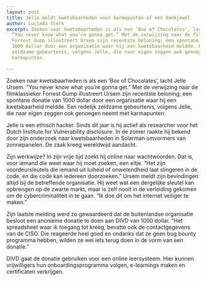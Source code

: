 ```yaml
---
layout: post
title: Jelle meldt kwetsbaarheden voor karmapunten of een dankjewel
author: Lucinda Sterk
excerpt: Zoeken naar kwetsbaarheden is als een ‘Box of Chocolates’, lacht Jelle Ursem.
  “You never know what you’re gonna get.” Met de verwijzing naar de filmklassieker
  Forrest Gump illustreert Ursem zijn recentste beloning; een spontane donatie van
  1000 dollar door een organisatie waar hij een kwetsbaarheid meldde. Een redelijk
  zeldzame gebeurtenis, volgens Jelle, die naar eigen zeggen ook genoegen neemt met
  karmapunten.

---
```

Zoeken naar kwetsbaarheden is als een ‘Box of Chocolates’, lacht Jelle Ursem. “You never know what you’re gonna get.” Met de verwijzing naar de filmklassieker Forrest Gump illustreert Ursem zijn recentste beloning; een spontane donatie van 1000 dollar door een organisatie waar hij een kwetsbaarheid meldde. Een redelijk zeldzame gebeurtenis, volgens Jelle, die naar eigen zeggen ook genoegen neemt met karmapunten.

Jelle is een ethisch hacker. Sinds dit jaar is hij actief als researcher voor het Dutch Institute for Vulnerability disclosure. In de zomer raakte hij bekend door zijn onderzoek naar kwetsbaarheden in Solarman omvormers van zonnepanelen. De zaak kreeg wereldwijd aandacht.

Zijn werkwijze? In zijn vrije tijd zoekt hij online naar wachtwoorden. Dat is, voor iemand die weet waar hij moet zoeken, een eitje. “Het zijn voordeursleutels die iemand uit luiheid of onwetendheid laat slingeren in de code, en die code kan iedereen doorzoeken.” Ursem meldt zijn bevindingen altijd bij de betreffende organisatie. Hij weet wat een dergelijke sleutel kan opbrengen op de zwarte markt, maar is zelf nooit in de verleiding gekomen om de cybercriminaliteit in te gaan. “Ik doe dit om het internet veiliger te maken.”

Zijn laatste melding werd zo gewaardeerd dat de buitenlandse organisatie besloot een anonieme donatie te doen aan DIVD van 1000 dollar. “Het spreadsheet waar ik toegang tot kreeg, bevatte ook de contactgegevens van de CISO. Die reageerde heel goed en ondanks dat ze geen bug bounty programma hebben, wilden ze wel iets terug doen in de vorm van een donatie.”

DIVD gaat de donatie gebruiken voor een online leersysteem. Hier kunnen vrijwilligers hun onboardingsprogramma volgen, e-learnings maken en certificaten verkrijgen.